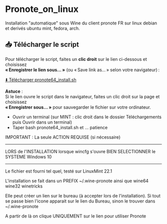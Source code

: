 # Pronote_on_linux
Installation "automatique" sous Wine du client pronote FR sur linux debian et derivés ubuntu mint, fedora, arch. 
## 📥 Télécharger le script

Pour télécharger le script, faites un **clic droit** sur le lien ci-dessous et choisissez  
**« Enregistrer le lien sous… »** (ou « Save link as… » selon votre navigateur) :

[⬇️ Télécharger pronote64_install.sh](https://raw.githubusercontent.com/AlphaJet64/pronote_on_linux/main/pronote64_install.sh)

**Astuce** :  
Si le lien ouvre le script dans le navigateur, faites un clic droit sur la page et choisissez  
**« Enregistrer sous… »** pour sauvegarder le fichier sur votre ordinateur.

- Ouvrir un terminal (sur MINT : clic droit dans le dossier Téléchargements puis Ouvrir dans un terminal) 
- Taper  bash pronote64_install.sh 
et ... patience

IMPORTANT  :  La seule ACTION   REQUISE (si nécessaire)
******  
LORS de l'INSTALLATION lorsque wincfg s'ouvre BIEN SELECTIONNER le SYSTEME Windows 10 
******

Le fichier est fourni tel quel, testé sur LinuxMint 22.1 

L'installation se fait dans un PREFIX ~/.wine-pronote ainsi que wine64 wine32 winetricks

Elle peut créer un lien sur le bureau (à accepter lors de l'installation). Si tout se passe bien l'icone apparait sur le lien du Bureau, sinon le trouver dans ~/.wine-pronote

A partir de là on clique UNIQUEMENT sur le lien pour utiliser Pronote
